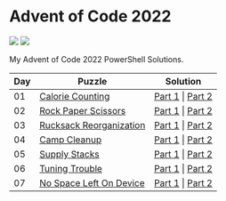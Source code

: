 # Advent of Code 2022

<!-- Shields stolen from Josh Corr: https://github.com/joshcorr/Advent-of-code-2021 -->

![](https://img.shields.io/badge/day%20📅-09-blue)
![](https://img.shields.io/badge/stars%20⭐-18-yellow)

My Advent of Code 2022 PowerShell Solutions.

| Day | Puzzle                                                          | Solution                                                               |
|-----|-----------------------------------------------------------------|------------------------------------------------------------------------|
| 01  | [Calorie Counting](https://adventofcode.com/2022/day/1)         | [Part 1](src/Day01/Day01-1.ps1) &#124; [Part 2](src/Day01/Day01-2.ps1) |
| 02  | [Rock Paper Scissors](https://adventofcode.com/2022/day/2)      | [Part 1](src/Day02/Day02-1.ps1) &#124; [Part 2](src/Day02/Day02-2.ps1) |
| 03  | [Rucksack Reorganization](https://adventofcode.com/2022/day/3)  | [Part 1](src/Day03/Day03-1.ps1) &#124; [Part 2](src/Day03/Day03-2.ps1) |
| 04  | [Camp Cleanup](https://adventofcode.com/2022/day/4)             | [Part 1](src/Day04/Day04-1.ps1) &#124; [Part 2](src/Day04/Day04-2.ps1) |
| 05  | [Supply Stacks](https://adventofcode.com/2022/day/5)            | [Part 1](src/Day05/Day05-1.ps1) &#124; [Part 2](src/Day05/Day05-2.ps1) |
| 06  | [Tuning Trouble](https://adventofcode.com/2022/day/6)           | [Part 1](src/Day06/Day06-1.ps1) &#124; [Part 2](src/Day06/Day06-2.ps1) |
| 07  | [No Space Left On Device](https://adventofcode.com/2022/day/7)  | [Part 1](src/Day07/Day07-1.ps1) &#124; [Part 2](src/Day07/Day07-2.ps1) |
